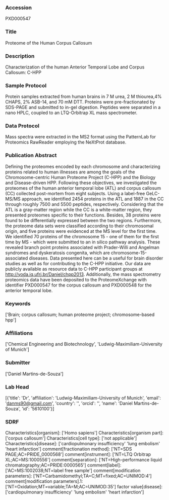 ### Accession
PXD000547

### Title
Proteome of the Human Corpus Callosum

### Description
Characterization of the human Anterior Temporal Lobe and Corpus Callosum: C-HPP

### Sample Protocol
Protein samples extracted from human brains in 7 M urea, 2 M thiourea,4% CHAPS, 2% ASB-14, and 70 mM DTT. Proteins were pre-fractionated by SDS-PAGE and submitted to in-gel digestion. Peptides were separated in a nano HPLC, coupled to an LTQ-Orbitrap XL mass spectrometer.

### Data Protocol
Mass spectra were extracted in the MS2 format using the PatternLab for Proteomics RawReader employing the NeXtProt database.

### Publication Abstract
Defining the proteomes encoded by each chromosome and characterizing proteins related to human illnesses are among the goals of the Chromosome-centric Human Proteome Project (C-HPP) and the Biology and Disease-driven HPP. Following these objectives, we investigated the proteomes of the human anterior temporal lobe (ATL) and corpus callosum (CC) collected post-mortem from eight subjects. Using a label-free GeLC-MS/MS approach, we identified 2454 proteins in the ATL and 1887 in the CC through roughly 7500 and 5500 peptides, respectively. Considering that the ATL is a gray-matter region while the CC is a white-matter region, they presented proteomes specific to their functions. Besides, 38 proteins were found to be differentially expressed between the two regions. Furthermore, the proteome data sets were classified according to their chromosomal origin, and five proteins were evidenced at the MS level for the first time. We identified 70 proteins of the chromosome 15 - one of them for the first time by MS - which were submitted to an in silico pathway analysis. These revealed branch point proteins associated with Prader-Willi and Angelman syndromes and dyskeratosis congenita, which are chromosome-15-associated diseases. Data presented here can be a useful for brain disorder studies as well as for contributing to the C-HPP initiative. Our data are publicly available as resource data to C-HPP participant groups at http://yoda.iq.ufrj.br/Daniel/chpp2013. Additionally, the mass spectrometry proteomics data have been deposited to the ProteomeXchange with identifier PXD000547 for the corpus callosum and PXD000548 for the anterior temporal lobe.

### Keywords
['Brain; corpus callosum; human proteome project; chromosome-based hpp']

### Affiliations
['Chemical Engineering and Biotechnology', 'Ludwig-Maximiliam-University of Munich']

### Submitter
['Daniel Martins-de-Souza']

### Lab Head
[{'title': 'Dr', 'affiliation': 'Ludwig-Maximiliam-University of Munich', 'email': 'danms90@gmail.com', 'country': '', 'orcid': '', 'name': 'Daniel Martins-de-Souza', 'id': '5610100'}]

### SDRF
Characteristics[organism]: ['Homo sapiens']
Characteristics[organism part]: ['corpus callosum']
Characteristics[cell type]: ['not applicable']
Characteristics[disease]: ['cardiopulmonary insufficiency' 'lung embolism' 'heart infarction']
comment[fractionation method]: ['NT=SDS PAGE;AC=PRIDE_0000568']
comment[instrument]: ['NT=LTQ Orbitrap XL;AC=MS:1000556']
comment[separation]: ['NT=High-performance liquid chromatography;AC=PRIDE:0000565']
comment[label]: ['AC=MS:1002038;NT=label free sample']
comment[modification parameters]: ['NT=Carbamidomethyl;TA=C;MT=fixed;AC=UNIMOD:4']
comment[modification parameters].1: ['NT=Oxidation;MT=variable;TA=M;AC=UNIMOD:35']
factor value[disease]: ['cardiopulmonary insufficiency' 'lung embolism' 'heart infarction']

